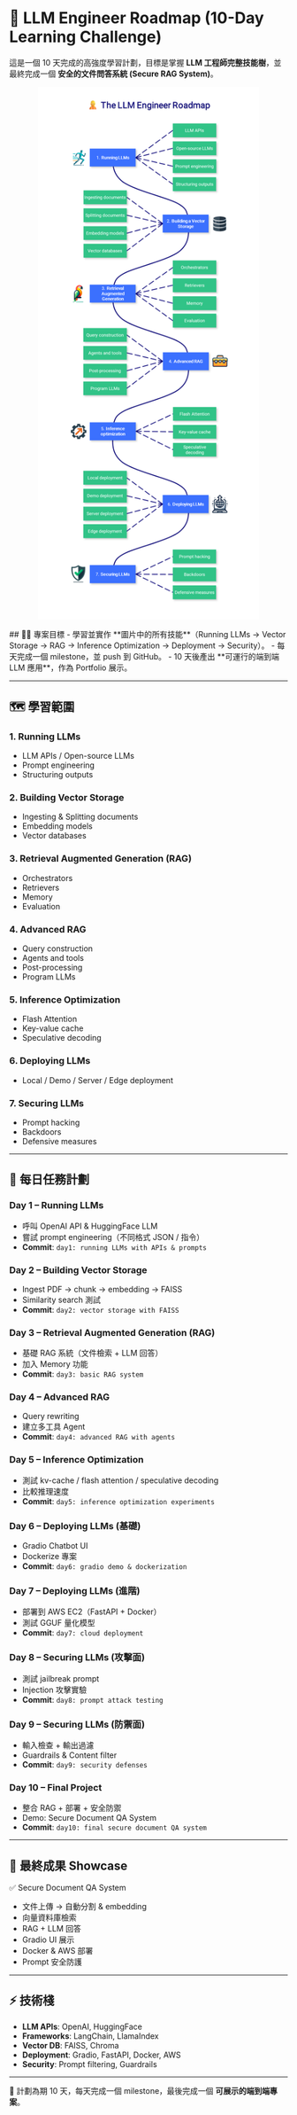 # 🚀 LLM Engineer Roadmap (10-Day Learning Challenge)

這是一個 10 天完成的高強度學習計劃，目標是掌握 **LLM 工程師完整技能樹**，並最終完成一個 **安全的文件問答系統 (Secure RAG System)**。
<p align="center">
  <img src="VbXDaC08KQN399RtqIRea.png" alt="專案示意圖" width="400">
</p>
## 🧑‍💻 專案目標
- 學習並實作 **圖片中的所有技能**（Running LLMs → Vector Storage → RAG → Inference Optimization → Deployment → Security）。
- 每天完成一個 milestone，並 push 到 GitHub。
- 10 天後產出 **可運行的端到端 LLM 應用**，作為 Portfolio 展示。

---

## 🗺️ 學習範圍
### 1. Running LLMs
- LLM APIs / Open-source LLMs  
- Prompt engineering  
- Structuring outputs  

### 2. Building Vector Storage
- Ingesting & Splitting documents  
- Embedding models  
- Vector databases  

### 3. Retrieval Augmented Generation (RAG)
- Orchestrators  
- Retrievers  
- Memory  
- Evaluation  

### 4. Advanced RAG
- Query construction  
- Agents and tools  
- Post-processing  
- Program LLMs  

### 5. Inference Optimization
- Flash Attention  
- Key-value cache  
- Speculative decoding  

### 6. Deploying LLMs
- Local / Demo / Server / Edge deployment  

### 7. Securing LLMs
- Prompt hacking  
- Backdoors  
- Defensive measures  

---

## 📅 每日任務計劃

### **Day 1 – Running LLMs**
- 呼叫 OpenAI API & HuggingFace LLM  
- 嘗試 prompt engineering（不同格式 JSON / 指令）  
- **Commit**: `day1: running LLMs with APIs & prompts`

### **Day 2 – Building Vector Storage**
- Ingest PDF → chunk → embedding → FAISS  
- Similarity search 測試  
- **Commit**: `day2: vector storage with FAISS`

### **Day 3 – Retrieval Augmented Generation (RAG)**
- 基礎 RAG 系統（文件檢索 + LLM 回答）  
- 加入 Memory 功能  
- **Commit**: `day3: basic RAG system`

### **Day 4 – Advanced RAG**
- Query rewriting  
- 建立多工具 Agent  
- **Commit**: `day4: advanced RAG with agents`

### **Day 5 – Inference Optimization**
- 測試 kv-cache / flash attention / speculative decoding  
- 比較推理速度  
- **Commit**: `day5: inference optimization experiments`

### **Day 6 – Deploying LLMs (基礎)**
- Gradio Chatbot UI  
- Dockerize 專案  
- **Commit**: `day6: gradio demo & dockerization`

### **Day 7 – Deploying LLMs (進階)**
- 部署到 AWS EC2（FastAPI + Docker）  
- 測試 GGUF 量化模型  
- **Commit**: `day7: cloud deployment`

### **Day 8 – Securing LLMs (攻擊面)**
- 測試 jailbreak prompt  
- Injection 攻擊實驗  
- **Commit**: `day8: prompt attack testing`

### **Day 9 – Securing LLMs (防禦面)**
- 輸入檢查 + 輸出過濾  
- Guardrails & Content filter  
- **Commit**: `day9: security defenses`

### **Day 10 – Final Project**
- 整合 RAG + 部署 + 安全防禦  
- Demo: Secure Document QA System  
- **Commit**: `day10: final secure document QA system`

---

## 🎯 最終成果 Showcase
✅ Secure Document QA System  
- 文件上傳 → 自動分割 & embedding  
- 向量資料庫檢索  
- RAG + LLM 回答  
- Gradio UI 展示  
- Docker & AWS 部署  
- Prompt 安全防護  

---

## ⚡ 技術棧
- **LLM APIs**: OpenAI, HuggingFace  
- **Frameworks**: LangChain, LlamaIndex  
- **Vector DB**: FAISS, Chroma  
- **Deployment**: Gradio, FastAPI, Docker, AWS  
- **Security**: Prompt filtering, Guardrails  

---

📌 計劃為期 10 天，每天完成一個 milestone，最後完成一個 **可展示的端到端專案**。
